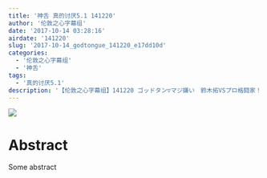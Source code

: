 ```yaml
---
title: '神舌 真的讨厌5.1 141220'
author: '伦敦之心字幕组'
date: '2017-10-14 03:28:16'
airdate: '141220'
slug: '2017-10-14_godtongue_141220_e17dd10d'
categories: 
  - '伦敦之心字幕组'
  - '神舌'
tags: 
  - '真的讨厌5.1'
description: '【伦敦之心字幕组】141220 ゴッドタン▽マジ嫌い　鈴木拓VSプロ格闘家！'
---
```


![](https://i.imgur.com/rYQI7ne.jpg)
# Abstract
Some abstract
